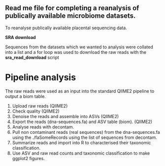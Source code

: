 ## Read me file for completing a reanalysis of publically available microbiome datasets.

To reanalyse publically available placental sequencing data. 



**SRA download**

Sequences from the datasets which we wanted to analysis were collated into a list and a for loop was used to download the raw reads with the **sra_read_download** script



# Pipeline analysis

The raw reads were used as an input into the standard QIIME2 pipeline to output a biom table. 

1. Upload raw reads (QIIME2)
2. Check quality (QIIME2)
3. Denoise the reads and assemble into ASVs (QIIME2)
4. Export the reads (dna-sequences.fa) and ASV table (biom). (QIIME2)
5. Analyse reads with decontam.
6. Pull non contaminant reads (real sequences) from the dna-sequences.fa using the ./faSomeRecords using the list of sequences from decontam.
7. Summarize reads and import into R to characterised their taxonomic classification.
8. Use ASV and raw read counts and taxonomic classification to make ggplot2 figures. 












